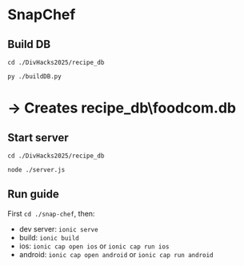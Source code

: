 # SnapChef

## Build DB
`cd ./DivHacks2025/recipe_db`

`py ./buildDB.py`
# → Creates recipe_db\foodcom.db

## Start server
`cd ./DivHacks2025/recipe_db`

`node ./server.js`


## Run guide
First `cd ./snap-chef`, then: 
- dev server: `ionic serve`
- build: `ionic build`
- ios: `ionic cap open ios` or `ionic cap run ios`
- android: `ionic cap open android` or `ionic cap run android`
